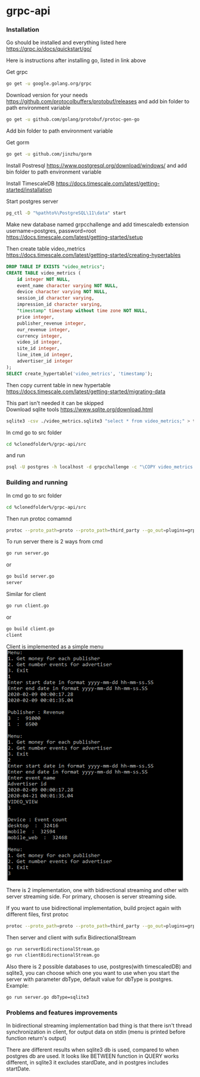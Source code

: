 # grpc-api

### Installation
Go should be installed and everything listed here
https://grpc.io/docs/quickstart/go/

Here is instructions after installing go, listed in link above

Get grpc
```bash
go get -u google.golang.org/grpc
```

Download version for your needs
https://github.com/protocolbuffers/protobuf/releases
and add bin folder to path environment variable

```bash
go get -u github.com/golang/protobuf/protoc-gen-go
```
Add bin folder  to path environment variable

Get gorm
```bash
go get -u github.com/jinzhu/gorm
```

Install Postresql
https://www.postgresql.org/download/windows/ and add bin folder  to path environment variable

Install TimescaleDB
https://docs.timescale.com/latest/getting-started/installation

Start postgres server
```bash
pg_ctl -D "%pathto%\PostgreSQL\11\data" start
```

Make new database named grpcchallenge and add timescaledb extension
username=postgres, password=root
https://docs.timescale.com/latest/getting-started/setup

Then create table video_metrics  
https://docs.timescale.com/latest/getting-started/creating-hypertables
```sql
DROP TABLE IF EXISTS "video_metrics";
CREATE TABLE video_metrics (
    id integer NOT NULL,
    event_name character varying NOT NULL,
    device character varying NOT NULL,
    session_id character varying,
    impression_id character varying,
    "timestamp" timestamp without time zone NOT NULL,
    price integer,
    publisher_revenue integer,
    our_revenue integer,
    currency integer,
    video_id integer,
    site_id integer,
    line_item_id integer,
    advertiser_id integer
);
SELECT create_hypertable('video_metrics', 'timestamp');
```

Then copy current table in new hypertable
https://docs.timescale.com/latest/getting-started/migrating-data

This part isn't needed it can be skipped  
Download sqlite tools
https://www.sqlite.org/download.html 
```bash
sqlite3 -csv ./video_metrics.sqlite3 "select * from video_metrics;" > tracksnoh.csv
```

In cmd go to src folder
```bash
cd %clonedfolder%/grpc-api/src
````
and run
```bash
psql -U postgres -h localhost -d grpcchallenge -c "\COPY video_metrics FROM tracksnoh.csv CSV"
```

### Building and running 

In cmd go to src folder
```bash
cd %clonedfolder%/grpc-api/src
```
Then run protoc comamnd
```bash
protoc --proto_path=proto --proto_path=third_party --go_out=plugins=grpc:proto service.proto
```
To run server there is 2 ways from cmd

```bash
go run server.go
```
or
```bash
go build server.go
server
```
Similar for client
```bash
go run client.go
```
or
```bash
go build client.go
client
```

Client is implemented as a simple menu  
![Client menu](https://github.com/milos-matijasevic/grpc-api/blob/master/src/client_menu.png)

There is 2 implementation, one with bidirectional streaming and other with server streaming side.
For primary, choosen is server streaming side.

If you want to use bidirectional implementation, build project again with different files, first protoc 
```bash
protoc --proto_path=proto --proto_path=third_party --go_out=plugins=grpc:protobi serviceBidirectionalStream.proto
```

Then server and client with sufix BidirectionalStream
```bash
go run serverBidirectionalStream.go
go run clientBidirectionalStream.go
```

Also there is 2 possible databases to use, postgres(with timescaledDB) and sqlite3, you can choose which one you want to use when you start the server with parameter dbType, default value for dbType is postgres.
Example:
```bash
go run server.go dbType=sqlite3
```


### Problems and features improvements
In bidirectional streaming implementation bad thing is that there isn't thread synchronization in client, for output data on stdin (menu is printed before function return's output)


There are different results when sqlite3 db is used, compared to when postgres db are used.
It looks like BETWEEN function in QUERY works different, in sqlite3 it excludes stardDate, and in postgres includes startDate.
